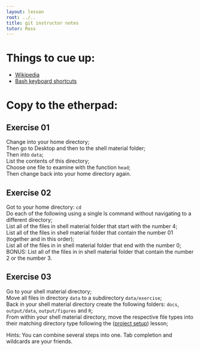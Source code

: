```yaml
---
layout: lesson
root: ../..
title: git instructor notes
tutor: Ross
---
```


# Things to cue up:

* [Wikipedia](http://en.wikipedia.org/wiki/Bash_%28Unix_shell%29)
* [Bash keyboard shortcuts](http://www.skorks.com/2009/09/bash-shortcuts-for-maximum-productivity/)  

# Copy to the etherpad:

## Exercise 01  
Change into your home directory;  
Then go to Desktop and then to the shell material folder;  
Then into `data`;  
List the contents of this directory;  
Choose one file to examine with the function `head`;  
Then change back into your home directory again.  

## Exercise 02  
Got to your home directory: `cd`  
Do each of the following using a single ls command without navigating to a different directory;  
List all of the files in shell material folder that start with the number 4;  
List all of the files in shell material folder that contain the number 01 (together and in this order);  
List all of the files in  in shell material folder that end with the number 0;  
BONUS: List all of the files in  in shell material folder that contain the number 2 or the number 3.  

## Exercise 03  
Go to your shell material directory;  
Move all files in directory `data` to a subdirectory `data/exercise`;  
Back in your shell material directory create the following folders: `docs`, `output/data`, `output/figures` and `R`;  
From within your shell material directory, move the respective file types into their matching directory type following the ([project setup](http://dbarneche.github.io/2014-07-14-Dalhousie/lessons/30-projects/)) lesson;  

Hints: You can combine several steps into one. Tab completion and wildcards are your friends.  
